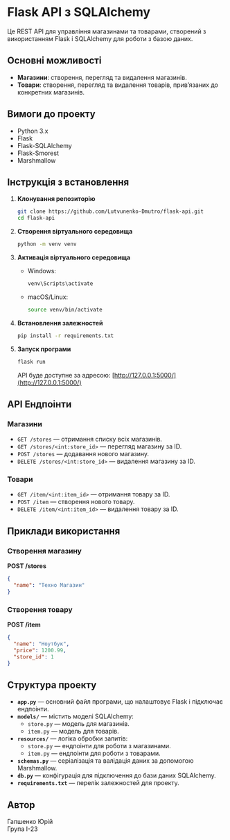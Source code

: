 # Flask API з SQLAlchemy

Це REST API для управління магазинами та товарами, створений з використанням Flask і SQLAlchemy для роботи з базою даних.

## Основні можливості
- **Магазини**: створення, перегляд та видалення магазинів.
- **Товари**: створення, перегляд та видалення товарів, прив’язаних до конкретних магазинів.

## Вимоги до проекту
- Python 3.x
- Flask
- Flask-SQLAlchemy
- Flask-Smorest
- Marshmallow

## Інструкція з встановлення
1. **Клонування репозиторію**  
   ```bash
   git clone https://github.com/Lutvunenko-Dmutro/flask-api.git
   cd flask-api
   ```

2. **Створення віртуального середовища**  
   ```bash
   python -m venv venv
   ```

3. **Активація віртуального середовища**  
   - Windows:
     ```bash
     venv\Scripts\activate
     ```
   - macOS/Linux:
     ```bash
     source venv/bin/activate
     ```

4. **Встановлення залежностей**  
   ```bash
   pip install -r requirements.txt
   ```

5. **Запуск програми**  
   ```bash
   flask run
   ```
   API буде доступне за адресою: [http://127.0.0.1:5000/](http://127.0.0.1:5000/)

## API Ендпоінти
### Магазини
- `GET /stores` — отримання списку всіх магазинів.
- `GET /stores/<int:store_id>` — перегляд магазину за ID.
- `POST /stores` — додавання нового магазину.
- `DELETE /stores/<int:store_id>` — видалення магазину за ID.

### Товари
- `GET /item/<int:item_id>` — отримання товару за ID.
- `POST /item` — створення нового товару.
- `DELETE /item/<int:item_id>` — видалення товару за ID.

## Приклади використання
### Створення магазину  
**POST /stores**  
```json
{
  "name": "Техно Магазин"
}
```

### Створення товару  
**POST /item**  
```json
{
  "name": "Ноутбук",
  "price": 1200.99,
  "store_id": 1
}
```

## Структура проекту
- **`app.py`** — основний файл програми, що налаштовує Flask і підключає ендпоінти.
- **`models/`** — містить моделі SQLAlchemy:
  - `store.py` — модель для магазинів.
  - `item.py` — модель для товарів.
- **`resources/`** — логіка обробки запитів:
  - `store.py` — ендпоінти для роботи з магазинами.
  - `item.py` — ендпоінти для роботи з товарами.
- **`schemas.py`** — серіалізація та валідація даних за допомогою Marshmallow.
- **`db.py`** — конфігурація для підключення до бази даних SQLAlchemy.
- **`requirements.txt`** — перелік залежностей для проекту.

## Автор
Гапшенко Юрій  
Група I-23  
